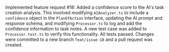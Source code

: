 Implemented feature request #18: Added a confidence score to the AI's task creation analysis. This involved modifying `AIAnalyzer.ts` to include a `confidence` object in the `PlanOfAction` interface, updating the AI prompt and response schema, and modifying `Processor.ts` to log and add the confidence information to task notes. A new test case was added to `Processor.test.ts` to verify this functionality. All tests passed. Changes were committed to a new branch `feat/issue-18` and a pull request was created.